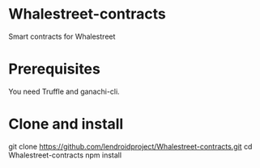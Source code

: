 # Whalestreet-contracts
Smart contracts for Whalestreet
# Prerequisites
You need Truffle and ganachi-cli. 
# Clone and install
git clone https://github.com/lendroidproject/Whalestreet-contracts.git
cd Whalestreet-contracts
npm install
